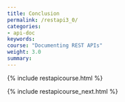 ```yaml
---
title: Conclusion
permalink: /restapi3_0/
categories:
- api-doc
keywords: 
course: "Documenting REST APIs"
weight: 3.0
summary: 
---
```

{% include restapicourse.html %} 


{% include restapicourse_next.html %}



